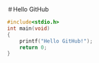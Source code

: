 ＃Hello GitHub
```C
#include<stdio.h>
int main(void)
{
    printf("Hello GitHub!");
    return 0;
}
```
